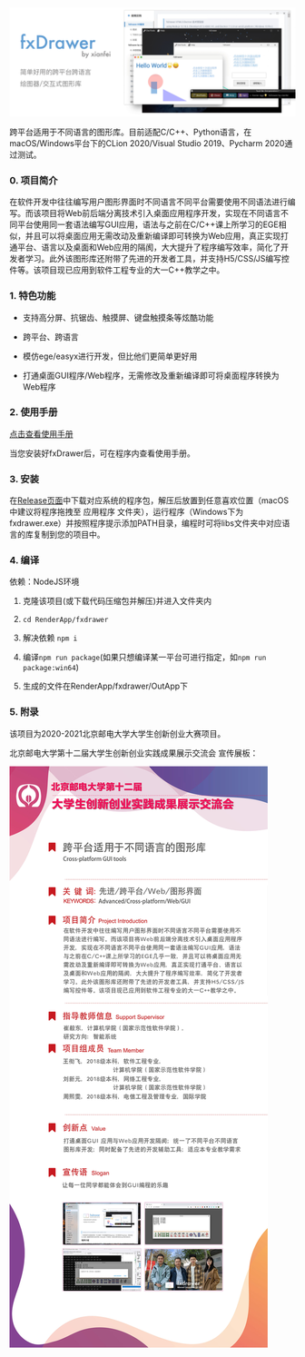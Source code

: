 ![](RenderApp/fxdrawer/img/fxdrawerh5.jpg)

跨平台适用于不同语言的图形库。目前适配C/C++、Python语言，在macOS/Windows平台下的CLion 2020/Visual Studio 2019、Pycharm 2020通过测试。

### 0. 项目简介

在软件开发中往往编写用户图形界面时不同语言不同平台需要使用不同语法进行编写。而该项目将Web前后端分离技术引入桌面应用程序开发，实现在不同语言不同平台使用同一套语法编写GUI应用，语法与之前在C/C++课上所学习的EGE相似，并且可以将桌面应用无需改动及重新编译即可转换为Web应用，真正实现打通平台、语言以及桌面和Web应用的隔阂，大大提升了程序编写效率，简化了开发者学习。此外该图形库还附带了先进的开发者工具，并支持H5/CSS/JS编写控件等。该项目现已应用到软件工程专业的大一C++教学之中。

### 1. 特色功能

- 支持高分屏、抗锯齿、触摸屏、键盘触摸条等炫酷功能

- 跨平台、跨语言

- 模仿ege/easyx进行开发，但比他们更简单更好用

- 打通桌面GUI程序/Web程序，无需修改及重新编译即可将桌面程序转换为Web程序

### 2. 使用手册

[点击查看使用手册](RenderApp/fxdrawer/readme.md)

当您安装好fxDrawer后，可在程序内查看使用手册。

### 3. 安装

在[Release页面](releases/)中下载对应系统的程序包，解压后放置到任意喜欢位置（macOS中建议将程序拖拽至 应用程序 文件夹），运行程序（Windows下为fxdrawer.exe）并按照程序提示添加PATH目录，编程时可将libs文件夹中对应语言的库复制到您的项目中。

### 4. 编译

依赖：NodeJS环境

1. 克隆该项目(或下载代码压缩包并解压)并进入文件夹内

2. `cd RenderApp/fxdrawer`

3. 解决依赖 `npm i`

4. 编译`npm run package`(如果只想编译某一平台可进行指定，如`npm run package:win64`)

5. 生成的文件在RenderApp/fxdrawer/OutApp下

### 5. 附录

该项目为2020-2021北京邮电大学大学生创新创业大赛项目。

北京邮电大学第十二届大学生创新创业实践成果展示交流会 宣传展板：

![](fxd-bupt.jpg)